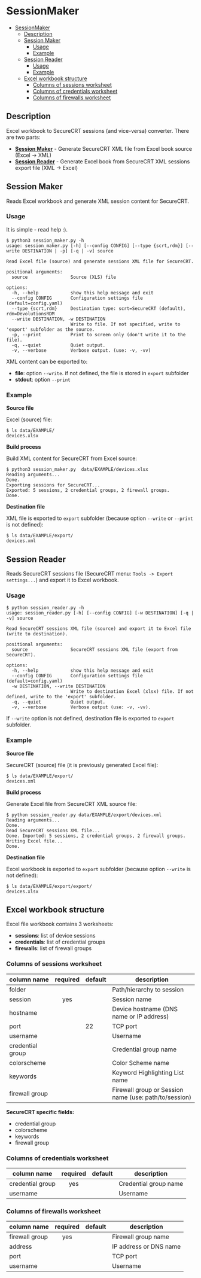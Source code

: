 # SessionMaker

<!-- ```
 _____               _            ___  ___      _
/  ___|             (_)           |  \/  |     | |
\ `--.  ___  ___ ___ _  ___  _ __ | .  . | __ _| | _____ _ __
 `--. \/ _ \/ __/ __| |/ _ \| '_ \| |\/| |/ _` | |/ / _ \ '__|
/\__/ /  __/\__ \__ \ | (_) | | | | |  | | (_| |   <  __/ |
\____/ \___||___/___/_|\___/|_| |_\_|  |_/\__,_|_|\_\___|_|

```                                                                 -->

- [SessionMaker](#sessionmaker)
  - [Description](#description)
  - [Session Maker](#session-maker)
    - [Usage](#usage)
    - [Example](#example)
  - [Session Reader](#session-reader)
    - [Usage](#usage-1)
    - [Example](#example-1)
  - [Excel workbook structure](#excel-workbook-structure)
    - [Columns of sessions worksheet](#columns-of-sessions-worksheet)
    - [Columns of credentials worksheet](#columns-of-credentials-worksheet)
    - [Columns of firewalls worksheet](#columns-of-firewalls-worksheet)

## Description

Excel workbook to SecureCRT sessions (and vice-versa) converter. There are two parts:

- [**Session Maker**](#session-maker) - Generate SecureCRT XML file from Excel book source (Excel -> XML)
- [**Session Reader**](#session-reader) - Generate Excel book from SecureCRT XML sessions export file (XML -> Excel)

## Session Maker

Reads Excel workbook and generate XML session content for SecureCRT.

### Usage

It is simple - read help :).

```
$ python3 session_maker.py -h
usage: session_maker.py [-h] [--config CONFIG] [--type {scrt,rdm}] [--write DESTINATION | -p] [-q | -v] source

Read Excel file (source) and generate sessions XML file for SecureCRT.

positional arguments:
  source                Source (XLS) file

options:
  -h, --help            show this help message and exit
  --config CONFIG       Configuration settings file (default=config.yaml)
  --type {scrt,rdm}     Destination type: scrt=SecureCRT (default), rdm=DevolutionsRDM
  --write DESTINATION, -w DESTINATION
                        Write to file. If not specified, write to 'export' subfolder as the source.
  -p, --print           Print to screen only (don't write it to the file).
  -q, --quiet           Quiet output.
  -v, --verbose         Verbose output. (use: -v, -vv)

```

XML content can be exported to:

- **file**: option `--write`. if not defined, the file is stored in `export` subfolder
- **stdout**: option `--print`

### Example

**Source file**

Excel (source) file:

```
$ ls data/EXAMPLE/
devices.xlsx
```

**Build process**

Build XML content for SecureCRT from Excel source:

```
$ python3 session_maker.py  data/EXAMPLE/devices.xlsx
Reading arguments...
Done.
Exporting sessions for SecureCRT...
Exported: 5 sessions, 2 credential groups, 2 firewall groups.
Done.
```

**Destination file**

XML file is exported to `export` subfolder (because option `--write` or `--print` is not defined):

```
$ ls data/EXAMPLE/export/
devices.xml
```

## Session Reader

Reads SecureCRT sessions file (SecureCRT menu: `Tools -> Export settings...`) and export it to Excel workbook.

### Usage

```
$ python session_reader.py -h
usage: session_reader.py [-h] [--config CONFIG] [-w DESTINATION] [-q | -v] source

Read SecureCRT sessions XML file (source) and export it to Excel file (write to destination).

positional arguments:
  source                SecureCRT sessions XML file (export from SecureCRT).

options:
  -h, --help            show this help message and exit
  --config CONFIG       Configuration settings file (default=config.yaml)
  -w DESTINATION, --write DESTINATION
                        Write to destination Excel (xlsx) file. If not defined, write to the 'export' subfolder.
  -q, --quiet           Quiet output.
  -v, --verbose         Verbose output (use: -v, -vv).

```

If `--write` option is not defined, destination file is exported to `export` subfolder.

### Example

**Source file**

SecureCRT (source) file (it is previously generated Excel file):

```
$ ls data/EXAMPLE/export/
devices.xml
```

**Build process**

Generate Excel file from SecureCRT XML source file:

```
$ python session_reader.py data/EXAMPLE/export/devices.xml
Reading arguments...
Done.
Read SecureCRT sessions XML file...
Done. Imported: 5 sessions, 2 credential groups, 2 firewall groups.
Writing Excel file...
Done.
```

**Destination file**

Excel workbook is exported to `export` subfolder (because option `--write` is not defined):

```
$ ls data/EXAMPLE/export/export/
devices.xlsx
```

## Excel workbook structure

Excel file workbook contains 3 worksheets:

- **sessions**: list of device sessions
- **credentials**: list of credential groups
- **firewalls**: list of firewall groups

### Columns of sessions worksheet

| column name      | required | default | description                                           |
| ---------------- | :------: | ------- | ----------------------------------------------------- |
| folder           |          |         | Path/hierarchy to session                             |
| session          |   yes    |         | Session name                                          |
| hostname         |          |         | Device hostname (DNS name or IP address)              |
| port             |          | 22      | TCP port                                              |
| username         |          |         | Username                                              |
| credential group |          |         | Credential group name                                 |
| colorscheme      |          |         | Color Scheme name                                     |
| keywords         |          |         | Keyword Highlighting List name                        |
| firewall group   |          |         | Firewall group or Session name (use: path/to/session) |

**SecureCRT specific fields:**

- credential group
- colorscheme
- keywords
- firewall group

### Columns of credentials worksheet

| column name      | required | default | description           |
| ---------------- | :------: | ------- | --------------------- |
| credential group |   yes    |         | Credential group name |
| username         |          |         | Username              |

### Columns of firewalls worksheet

| column name    | required | default | description            |
| -------------- | :------: | ------- | ---------------------- |
| firewall group |   yes    |         | Firewall group name    |
| address        |          |         | IP address or DNS name |
| port           |          |         | TCP port               |
| username       |          |         | Username               |
